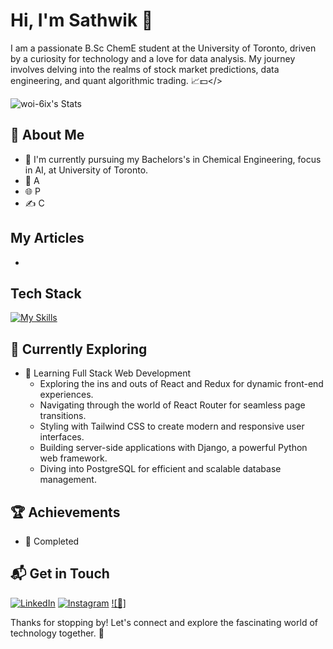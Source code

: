 # Hi, I'm Sathwik 👋

I am a passionate B.Sc ChemE student at the University of Toronto, driven by a curiosity for technology and a love for data analysis.
My journey involves delving into the realms of stock market predictions, data engineering, and quant algorithmic trading. 📈💵</>

![woi-6ix's Stats](https://github-readme-stats.vercel.app/api?username=woi-6ix&theme=midnight-purple&show_icons=true&hide_border=true&count_private=true)

## 🚀 About Me

- 🔭 I'm currently pursuing my Bachelors's in Chemical Engineering, focus in AI, at University of Toronto.
- 📝 A
- 🌐 P
- ✍️ C

## My Articles
-

## Tech Stack
[![My Skills](https://skillicons.dev/icons?i=py,pytorch,r,scala,sklearn,selenium,swift,tensorflow,vscode,autocad,flask,html,mysql)](https://skillicons.dev)

## 🌱 Currently Exploring

- 🚀 Learning Full Stack Web Development
  - Exploring the ins and outs of React and Redux for dynamic front-end experiences.
  - Navigating through the world of React Router for seamless page transitions.
  - Styling with Tailwind CSS to create modern and responsive user interfaces.
  - Building server-side applications with Django, a powerful Python web framework.
  - Diving into PostgreSQL for efficient and scalable database management.

 ## 🏆 Achievements

- 🌟 Completed


## 📬 Get in Touch
[![LinkedIn](https://skillicons.dev/icons?i=linkedin)](https://www.linkedin.com/in/satya-sathwik-juttada-6ix/) [![Instagram](https://skillicons.dev/icons?i=instagram)](https://instagram.com/sathwikj.8) [![🔗]](https://jxs-personal.carrd.co/)

Thanks for stopping by! Let's connect and explore the fascinating world of technology together. 🚀
